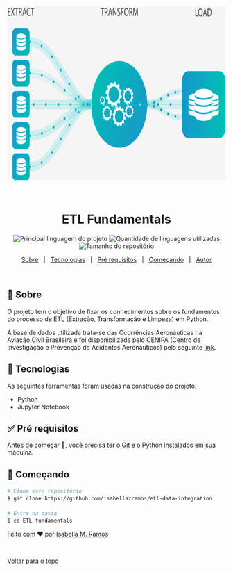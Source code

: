 <div align="center" id="top"> 
  <img src="./.github/ETL_Fluxo.gif" alt="ETL Fundamentals" width="750" height="400"/>

  &#xa0;

</div>

<h1 align="center">ETL Fundamentals</h1>

<p align="center">
  <img alt="Principal linguagem do projeto" src="https://img.shields.io/github/languages/top/isabellazramos/ETL-fundamentals?color=56BEB8">

  <img alt="Quantidade de linguagens utilizadas" src="https://img.shields.io/github/languages/count/isabellazramos/ETL-fundamentals?color=56BEB8">

  <img alt="Tamanho do repositório" src="https://img.shields.io/github/repo-size/isabellazramos/ETL-fundamentals?color=56BEB8">

</p>


<p align="center">
  <a href="#dart-sobre">Sobre</a> &#xa0; | &#xa0; 
  <a href="#rocket-tecnologias">Tecnologias</a> &#xa0; | &#xa0;
  <a href="#white_check_mark-pré-requesitos">Pré requisitos</a> &#xa0; | &#xa0;
  <a href="#checkered_flag-começando">Começando</a> &#xa0; | &#xa0;
  <a href="https://github.com/isabellazramos" target="_blank">Autor</a>
</p>

<br>

## :dart: Sobre ##

O projeto tem o objetivo de fixar os conhecimentos sobre os fundamentos do processo de ETL (Extração, Transformação e Limpeza) em Python.

A base de dados utilizada trata-se das Ocorrências Aeronáuticas na Aviação Civil Brasileira e foi disponibilizada pelo CENIPA (Centro de Investigação e Prevenção de Acidentes Aeronáuticos) pelo seguinte [link](https://dados.gov.br/dataset/ocorrencias-aeronauticas-da-aviacao-civil-brasileira#).

## :rocket: Tecnologias ##

As seguintes ferramentas foram usadas na construção do projeto:

- Python
- Jupyter Notebook

## :white_check_mark: Pré requisitos ##

Antes de começar :checkered_flag:, você precisa ter o [Git](https://git-scm.com) e o Python instalados em sua máquina.

## :checkered_flag: Começando ##

```bash
# Clone este repositório
$ git clone https://github.com/isabellazramos/etl-data-integration

# Entre na pasta
$ cd ETL-fundamentals

```

Feito com :heart: por <a href="https://github.com/isabellazramos" target="_blank">Isabella M. Ramos</a>

&#xa0;

<a href="#top">Voltar para o topo</a>
